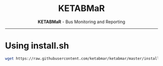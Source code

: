 <h1 align="center">
  KETABMaR
</h1>
<p align="center">
  <b>KETABMaR</b> - Bus Monitoring and Reporting 
</p>

-------------------

# Using install.sh

```bash
wget https://raw.githubusercontent.com/ketabmar/ketabmar/master/install.sh && sudo install.sh
```
